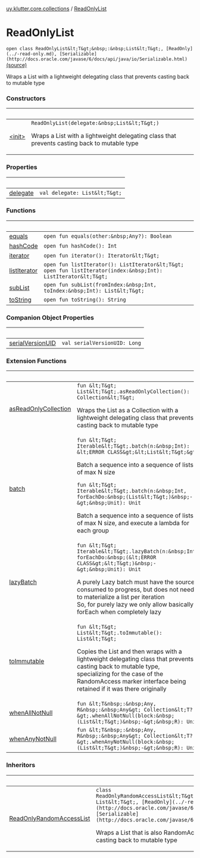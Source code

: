 [uy.klutter.core.collections](../index.md) / [ReadOnlyList](.)


# ReadOnlyList
`open class ReadOnlyList&lt;T&gt;&nbsp;:&nbsp;List&lt;T&gt;, [ReadOnly](../-read-only.md), [Serializable](http://docs.oracle.com/javase/6/docs/api/java/io/Serializable.html)` [(source)](https://github.com/kohesive/klutter/blob/master/core-jdk6/src/main/kotlin/uy/klutter/core/common/Immutable.kt#L80)

Wraps a List with a lightweight delegating class that prevents casting back to mutable type



### Constructors

|&nbsp;|&nbsp;|
|---|---|
| [&lt;init&gt;](-init-.md) | `ReadOnlyList(delegate:&nbsp;List&lt;T&gt;)`<p>Wraps a List with a lightweight delegating class that prevents casting back to mutable type</p> |

### Properties

|&nbsp;|&nbsp;|
|---|---|
| [delegate](delegate.md) | `val delegate: List&lt;T&gt;` |

### Functions

|&nbsp;|&nbsp;|
|---|---|
| [equals](equals.md) | `open fun equals(other:&nbsp;Any?): Boolean` |
| [hashCode](hash-code.md) | `open fun hashCode(): Int` |
| [iterator](iterator.md) | `open fun iterator(): Iterator&lt;T&gt;` |
| [listIterator](list-iterator.md) | `open fun listIterator(): ListIterator&lt;T&gt;`<br/>`open fun listIterator(index:&nbsp;Int): ListIterator&lt;T&gt;` |
| [subList](sub-list.md) | `open fun subList(fromIndex:&nbsp;Int, toIndex:&nbsp;Int): List&lt;T&gt;` |
| [toString](to-string.md) | `open fun toString(): String` |

### Companion Object Properties

|&nbsp;|&nbsp;|
|---|---|
| [serialVersionUID](serial-version-u-i-d.md) | `val serialVersionUID: Long` |

### Extension Functions

|&nbsp;|&nbsp;|
|---|---|
| [asReadOnlyCollection](../kotlin.collections.-list/as-read-only-collection.md) | `fun &lt;T&gt; List&lt;T&gt;.asReadOnlyCollection(): Collection&lt;T&gt;`<p>Wraps the List as a Collection with a lightweight delegating class that prevents casting back to mutable type</p> |
| [batch](../kotlin.collections.-iterable/batch.md) | `fun &lt;T&gt; Iterable&lt;T&gt;.batch(n:&nbsp;Int): &lt;ERROR CLASS&gt;&lt;List&lt;T&gt;&gt;`<p>Batch a sequence into a sequence of lists of max N size</p>`fun &lt;T&gt; Iterable&lt;T&gt;.batch(n:&nbsp;Int, forEachDo:&nbsp;(List&lt;T&gt;)&nbsp;-&gt;&nbsp;Unit): Unit`<p>Batch a sequence into a sequence of lists of max N size, and execute a lambda for each group</p> |
| [lazyBatch](../kotlin.collections.-iterable/lazy-batch.md) | `fun &lt;T&gt; Iterable&lt;T&gt;.lazyBatch(n:&nbsp;Int, forEachDo:&nbsp;(&lt;ERROR CLASS&gt;&lt;T&gt;)&nbsp;-&gt;&nbsp;Unit): Unit`<p>A purely Lazy batch must have the source consumed to progress, but does not need to materialize a list per iteration<br/>So, for purely lazy we only allow basically forEach when completely lazy</p> |
| [toImmutable](../kotlin.collections.-list/to-immutable.md) | `fun &lt;T&gt; List&lt;T&gt;.toImmutable(): List&lt;T&gt;`<p>Copies the List and then wraps with a lightweight delegating class that prevents casting back to mutable type,<br/>specializing for the case of the RandomAccess marker interface being retained if it was there originally</p> |
| [whenAllNotNull](../../uy.klutter.core.common/kotlin.collections.-collection/when-all-not-null.md) | `fun &lt;T&nbsp;:&nbsp;Any, R&nbsp;:&nbsp;Any&gt; Collection&lt;T?&gt;.whenAllNotNull(block:&nbsp;(List&lt;T&gt;)&nbsp;-&gt;&nbsp;R): Unit` |
| [whenAnyNotNull](../../uy.klutter.core.common/kotlin.collections.-collection/when-any-not-null.md) | `fun &lt;T&nbsp;:&nbsp;Any, R&nbsp;:&nbsp;Any&gt; Collection&lt;T?&gt;.whenAnyNotNull(block:&nbsp;(List&lt;T&gt;)&nbsp;-&gt;&nbsp;R): Unit` |

### Inheritors

|&nbsp;|&nbsp;|
|---|---|
| [ReadOnlyRandomAccessList](../-read-only-random-access-list/index.md) | `class ReadOnlyRandomAccessList&lt;T&gt;&nbsp;:&nbsp;ReadOnlyList&lt;T&gt;, List&lt;T&gt;, [ReadOnly](../-read-only.md), [RandomAccess](http://docs.oracle.com/javase/6/docs/api/java/util/RandomAccess.html), [Serializable](http://docs.oracle.com/javase/6/docs/api/java/io/Serializable.html)`<p>Wraps a List that is also RandomAccess with a delegating class that prevents casting back to mutable type</p> |
